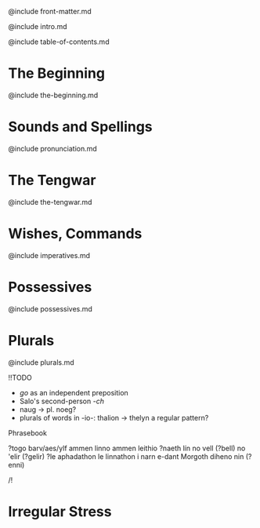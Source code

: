 @include front-matter.md

@include intro.md

@include table-of-contents.md

# <a name="the-beginning">The Beginning</a>

@include the-beginning.md

# <a name="pronunciation">Sounds and Spellings</a>

@include pronunciation.md

# <a name="writing-systems">The Tengwar</a>

@include the-tengwar.md

# <a name="imperatives">Wishes, Commands</a>

@include imperatives.md

# <a name="possessives">Possessives</a>

@include possessives.md

# <a name="plurals">Plurals</a>

@include plurals.md

!!TODO

- *go* as an independent preposition
- Salo's second-person *-ch*
- naug -> pl. noeg?
- plurals of words in -io-: thalion -> thelyn a regular pattern?

Phrasebook

?togo barv/aes/ylf ammen
linno ammen
leithio ?naeth lín
no vell (?bell)
no 'elir (?gelir)
?le aphadathon
le linnathon i narn e-dant Morgoth
diheno nin (?enni)

/!

# <a name="irregular-stress">Irregular Stress</a>
